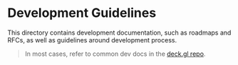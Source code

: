# Development Guidelines

This directory contains development documentation, such as roadmaps and RFCs, as well as guidelines around development process.

> In most cases, refer to common dev docs in the [deck.gl repo](https://github.com/uber/deck.gl/tree/master/dev-docs).
